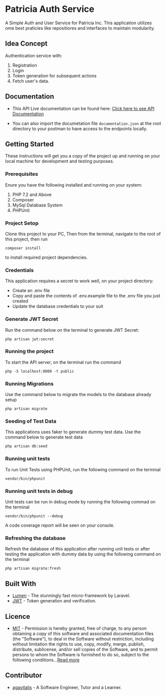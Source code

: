 # Patricia Auth Service

A Simple Auth and User Service for Patricia Inc. This application utilizes ome best praticies like repositiores and interfaces to maintain modularity.

## Idea Concept
Authentication service with:
 1. Registration
 2. Login 
 3. Token generation for subsequent actions 
 4. Fetch user's data. 

## Documentation
* This API Live documentation can be found here: [Click here to see API Documentation](https://documenter.getpostman.com/view/2979665/TVKBZeEs)

* You can also import the documetation file `documentation.json` at the root directory to your postman to have access to the endpoints locally.

## Getting Started

These instructions will get you a copy of the project up and running on your local machine for development and testing purposes. 

### Prerequisites 
Enure you have the following installed and running on your system:
 1. PHP 7.2 and Above
 2. Composer 
 3. MySql Database System 
 4. PHPUnit
 
### Project Setop 
Clone this project to your PC, Then from the terminal, navigate to the root of this project, then run

```
composer install

```
to install required project dependencies.

### Credentials
This application requires a secret to work well, on your project directory:
* Create an .env file
* Copy and paste the contents of .env.example file to the .env file you just created
* Update the database credentials to your suit

### Generate JWT Secret
Run the command below on the terminal to generate JWT Secret:
```
php artisan jwt:secret

```

### Running the project
To start the API server, on the terminal run the command

```
php -S localhost:8000 -t public

```
### Running Migrations

Use the command below to migrate the models to the database already setup

```
php artisan migrate
```

### Seeding of Test Data
This applications uses faker to generate dummy test data. Use the command below to generate test data

```
php artisan db:seed
```

### Running unit tests

To run Unit Tests using PHPUnit, run the following command on the terminal

```
vendor/bin/phpunit
```

### Running unit tests in debug

Unit tests can be run in debug mode by running the following commad on the terminal

```
vendor/bin/phpunit --debug
```

A code coverage report will be seen on your console.


### Refreshing the database
Refresh the database of this application after running unit tests or after testing the application with dummy data by using the following command on the terminal

```
php artisan migrate:fresh
```

## Built With
* [Lumen](https://lumen.laravel.com/) - The stunningly fast micro-framework by Laravel.
* [JWT](https://jwt-auth.readthedocs.io/en/develop/lumen-installation/) - Token generation and verification.

## Licence
* [MIT](https://opensource.org/licenses/MIT) - Permission is hereby granted, free of charge, to any person obtaining a copy of this software and associated documentation files (the "Software"), to deal in the Software without restriction, including without limitation the rights to use, copy, modify, merge, publish, distribute, sublicense, and/or sell copies of the Software, and to permit persons to whom the Software is furnished to do so, subject to the following conditions...[Read more](https://opensource.org/licenses/MIT)

## Contributor
* [agavitalis](https://agavitalis.herokuapp.com/) - A Software Engineer, Tutor and a Learner.
